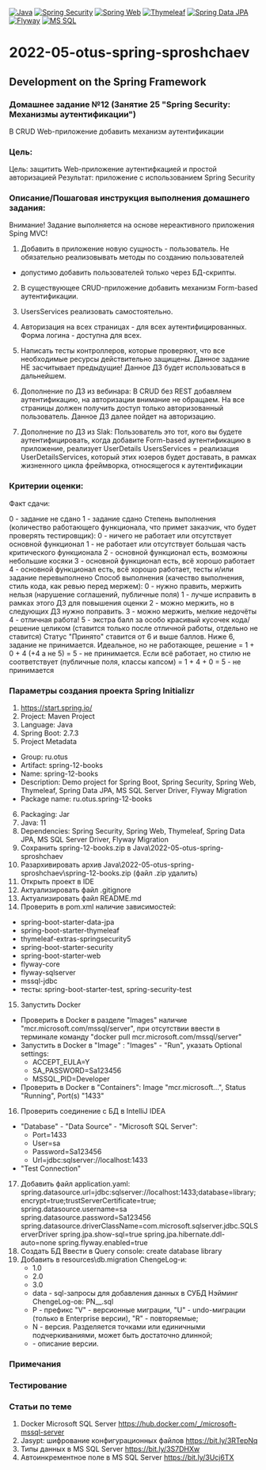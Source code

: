 [![Java](https://img.shields.io/badge/Java-E43222??style=for-the-badge&logo=java&logoColor=FFFFFF)](https://java.com/)
[![Spring Security](https://img.shields.io/badge/Spring_Security-FFFFFF??style=for-the-badge&logo=Spring)](https://spring.io/projects/spring-security/)
[![Spring Web](https://img.shields.io/badge/Spring_Web-FFFFFF??style=for-the-badge&logo=Spring)](https://spring.io/guides/gs/serving-web-content/)
[![Thymeleaf](https://img.shields.io/badge/Thymeleaf-FFFFFF??style=for-the-badge&logo=Thymeleaf&logoColor=025B10)](https://www.thymeleaf.org/)
[![Spring Data JPA](https://img.shields.io/badge/Spring_Data_JPA-FFFFFF??style=for-the-badge&logo=Spring)](https://spring.io/projects/spring-data-jpa)
[![Flyway](https://img.shields.io/badge/Flyway-FFFFFF??style=for-the-badge&logo=Flyway&logoColor=CC0100)](https://flywaydb.org/)
[![MS SQL](https://img.shields.io/badge/SQL_Server-2B65B2??style=for-the-badge&logo=Microsoft&logoColor=FFFFFF)](https://www.microsoft.com/en-us/sql-server)

# 2022-05-otus-spring-sproshchaev
Development on the Spring Framework
-----------------------------------
### Домашнее задание №12 (Занятие 25 "Spring Security: Механизмы аутентификации")
В CRUD Web-приложение добавить механизм аутентификации

### Цель:
Цель: защитить Web-приложение аутентифкацией и простой авторизацией
Результат: приложение с использованием Spring Security

### Описание/Пошаговая инструкция выполнения домашнего задания:
Внимание! Задание выполняется на основе нереактивного приложения Sping MVC!

1. Добавить в приложение новую сущность - пользователь. Не обязательно реализовывать методы по созданию пользователей 
- допустимо добавить пользователей только через БД-скрипты.
2. В существующее CRUD-приложение добавить механизм Form-based аутентификации.
3. UsersServices реализовать самостоятельно.
4. Авторизация на всех страницах - для всех аутентифицированных. Форма логина - доступна для всех.
5. Написать тесты контроллеров, которые проверяют, что все необходимые ресурсы действительно защищены.
Данное задание НЕ засчитывает предыдущие!
Данное ДЗ будет использоваться в дальнейшем.

6. Дополнение по ДЗ из вебинара: В CRUD без REST добавляем аутентификацию, на авторизации внимание не обращаем. 
На все страницы должен получить доступ только авторизованный пользователь. Данное ДЗ далее пойдет на авторизацию.
7. Дополнение по ДЗ из Slak: Пользователь это тот, кого вы будете аутентифицировать, когда добавите Form-based 
аутентификацию в приложение, реализует UserDetails UsersServices = реализация UserDetailsServices, который этих юзеров 
будет доставать, в рамках жизненного цикла фреймворка, относящегося к аутентификации

### Критерии оценки:
Факт сдачи:

0 - задание не сдано
1 - задание сдано
Степень выполнения (количество работающего функционала, что примет заказчик, что будет проверять тестировщик):
0 - ничего не работает или отсутствует основной функционал
1 - не работает или отсутствует большая часть критического функционала
2 - основной функционал есть, возможны небольшие косяки
3 - основной функционал есть, всё хорошо работает
4 - основной функционал есть, всё хорошо работает, тесты и/или задание перевыполнено
Способ выполнения (качество выполнения, стиль кода, как ревью перед мержем):
0 - нужно править, мержить нельзя (нарушение соглашений, публичные поля)
1 - лучше исправить в рамках этого ДЗ для повышения оценки
2 - можно мержить, но в следующих ДЗ нужно поправить.
3 - можно мержить, мелкие недочёты
4 - отличная работа!
5 - экстра балл за особо красивый кусочек кода/решение целиком (ставится только после отличной работы, отдельно не ставится)
Статус "Принято" ставится от 6 и выше баллов.
Ниже 6, задание не принимается.
Идеальное, но не работающее, решение = 1 + 0 + 4 (+4 а не 5) = 5 - не принимается.
Если всё работает, но стилю не соответствует (публичные поля, классы капсом) = 1 + 4 + 0 = 5 - не принимается

### Параметры создания проекта Spring Initializr
1. https://start.spring.io/
2. Project: Maven Project
3. Language: Java
4. Spring Boot: 2.7.3
5. Project Metadata
  - Group: ru.otus
  - Artifact: spring-12-books
  - Name: spring-12-books
  - Description: Demo project for Spring Boot, Spring Security, Spring Web, Thymeleaf, Spring Data JPA, 
    MS SQL Server Driver, Flyway Migration
  - Package name: ru.otus.spring-12-books
6. Packaging: Jar
7. Java: 11
8. Dependencies: Spring Security, Spring Web, Thymeleaf, Spring Data JPA, MS SQL Server Driver, Flyway Migration
9. Сохранить spring-12-books.zip в Java\2022-05-otus-spring-sproshchaev
10. Разархивировать архив Java\2022-05-otus-spring-sproshchaev\spring-12-books.zip (файл .zip удалить)
11. Открыть проект в IDE
12. Актуализировать файл .gitignore
13. Актуализировать файл README.md
14. Проверить в pom.xml наличие зависимостей: 
  - spring-boot-starter-data-jpa 
  - spring-boot-starter-thymeleaf 
  - thymeleaf-extras-springsecurity5  
  - spring-boot-starter-security 
  - spring-boot-starter-web
  - flyway-core  
  - flyway-sqlserver  
  - mssql-jdbc 
  - тесты: spring-boot-starter-test, spring-security-test 
15. Запустить Docker
  - Проверить в Docker в разделе "Images" наличие "mcr.microsoft.com/mssql/server", при отсутствии ввести в терминале 
  команду "docker pull mcr.microsoft.com/mssql/server"
  - Запустить в Docker в "Image" : "Images" - "Run", указать Optional settings: 
     - ACCEPT_EULA=Y
     - SA_PASSWORD=Sa123456
     - MSSQL_PID=Developer
  - Проверить в Docker в "Containers": Image "mcr.microsoft...", Status "Running", Port(s) "1433"
16. Проверить соединение с БД в IntelliJ IDEA
  - "Database" - "Data Source" - "Microsoft SQL Server": 
     - Port=1433 
     - User=sa 
     - Password=Sa123456
     - Url=jdbc:sqlserver://localhost:1433 
  - "Test Connection"
17. Добавить файл application.yaml:
    spring.datasource.url=jdbc:sqlserver://localhost:1433;database=library;encrypt=true;trustServerCertificate=true;
    spring.datasource.username=sa
    spring.datasource.password=Sa123456
    spring.datasource.driverClassName=com.microsoft.sqlserver.jdbc.SQLServerDriver
    spring.jpa.show-sql=true
    spring.jpa.hibernate.ddl-auto=none
    spring.flyway.enabled=true
18. Создать БД
    Ввести в Query console: create database library
19. Добавить в resources\db.migration ChengeLog-и:
      - 1.0 
      - 2.0
      - 3.0
      - data - sql-запросы для добавления данных в СУБД
    Нэйминг ChengeLog-ов: PN__<Description>.sql
      - P - префикс "V" - версионные миграции, "U" - undo-миграции (только в Enterprise версии), "R" - повторяемые;
      - N - версия. Разделяется точками или единичными подчеркиваниями, может быть достаточно длинной;
      - <Description> - описание версии.
### Примечания

### Тестирование

### Статьи по теме
1. Docker Microsoft SQL Server https://hub.docker.com/_/microsoft-mssql-server
2. Jasypt: шифрование конфигурационных файлов https://bit.ly/3RTepNq
3. Типы данных в MS SQL Server https://bit.ly/3S7DHXw
4. Автоинкрементное поле в MS SQL Server https://bit.ly/3Ucj6TX